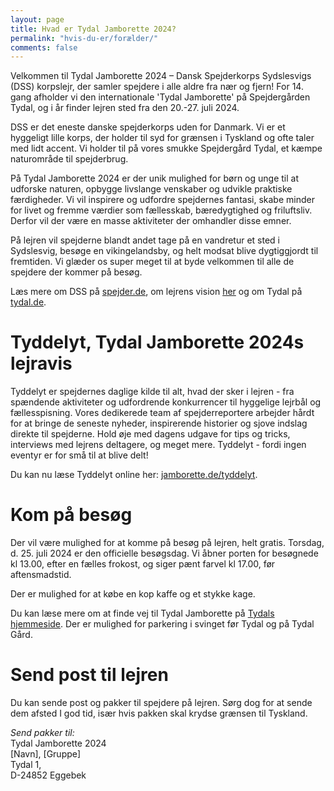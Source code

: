 ```yaml
---
layout: page
title: Hvad er Tydal Jamborette 2024?
permalink: "hvis-du-er/forælder/"
comments: false
---
```


Velkommen til Tydal Jamborette 2024 – Dansk Spejderkorps Sydslesvigs (DSS) korpslejr, der samler spejdere i alle aldre fra nær og fjern! For 14. gang afholder vi den internationale 'Tydal Jamborette' på Spejdergården Tydal, og i år finder lejren sted fra den 20.-27. juli 2024.

DSS er det eneste danske spejderkorps uden for Danmark. Vi er et hyggeligt lille korps, der holder til syd for grænsen i Tyskland og ofte taler med lidt accent. Vi holder til på vores smukke Spejdergård Tydal, et kæmpe naturområde til spejderbrug.

På Tydal Jamborette 2024 er der unik mulighed for børn og unge til at udforske naturen, opbygge livslange venskaber og udvikle praktiske færdigheder. Vi vil inspirere og udfordre spejdernes fantasi, skabe minder for livet og fremme værdier som fællesskab, bæredygtighed og friluftsliv. Derfor vil der være en masse aktiviteter der omhandler disse emner.

På lejren vil spejderne blandt andet tage på en vandretur et sted i Sydslesvig, besøge en vikingelandsby, og helt modsat blive dygtiggjordt til fremtiden. Vi glæder os super meget til at byde velkommen til alle de spejdere der kommer på besøg.

Læs mere om DSS på [spejder.de](https://spejder.de/), om lejrens vision [her](/vision) og om Tydal på [tydal.de](https://tydal.dk/).

# Tyddelyt, Tydal Jamborette 2024s lejravis
Tyddelyt er spejdernes daglige kilde til alt, hvad der sker i lejren - fra spændende aktiviteter og udfordrende konkurrencer til hyggelige lejrbål og fællesspisning. Vores dedikerede team af spejderreportere arbejder hårdt for at bringe de seneste nyheder, inspirerende historier og sjove indslag direkte til spejderne. Hold øje med dagens udgave for tips og tricks, interviews med lejrens deltagere, og meget mere. Tyddelyt - fordi ingen eventyr er for små til at blive delt!

Du kan nu læse Tyddelyt online her: [jamborette.de/tyddelyt](/tyddelyt).

# Kom på besøg

Der vil være mulighed for at komme på besøg på lejren, helt gratis. Torsdag, d. 25. juli 2024 er den officielle besøgsdag. Vi åbner porten for besøgnede kl 13.00, efter en fælles frokost, og siger pænt farvel kl 17.00, før aftensmadstid.

Der er mulighed for at købe en kop kaffe og et stykke kage.

Du kan læse mere om at finde vej til Tydal Jamborette på [Tydals hjemmeside](https://tydal.dk/find-vej/). Der er mulighed for parkering i svinget før Tydal og på Tydal Gård.

# Send post til lejren

Du kan sende post og pakker til spejdere på lejren. Sørg dog for at sende dem afsted I god tid, især hvis pakken skal krydse grænsen til Tyskland.

*Send pakker til:*<br>
Tydal Jamborette 2024<br>
[Navn], [Gruppe]<br>
Tydal 1,<br>
D-24852 Eggebek